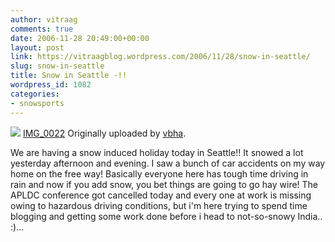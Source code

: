 ```yaml
---
author: vitraag
comments: true
date: 2006-11-28 20:49:00+00:00
layout: post
link: https://vitraagblog.wordpress.com/2006/11/28/snow-in-seattle/
slug: snow-in-seattle
title: Snow in Seattle -!!
wordpress_id: 1082
categories:
- snowsports
---
```


[![](http://static.flickr.com/107/308892010_04c94f5508_m.jpg)](http://www.flickr.com/photos/vaibhavb/308892010/)
[IMG_0022](http://www.flickr.com/photos/vaibhavb/308892010/)
Originally uploaded by [vbha](http://www.flickr.com/people/vaibhavb/). 



We are having a snow induced holiday today in Seattle!! It snowed a lot yesterday afternoon and evening. I saw a bunch of car accidents on my way home on the free way! Basically everyone here has tough time driving in rain and now if you add snow, you bet things are going to go hay wire! The APLDC conference got cancelled today and every one at work is missing owing to hazardous driving conditions, but i'm here trying to spend time blogging and getting some work done before i head to not-so-snowy India.. :)...
